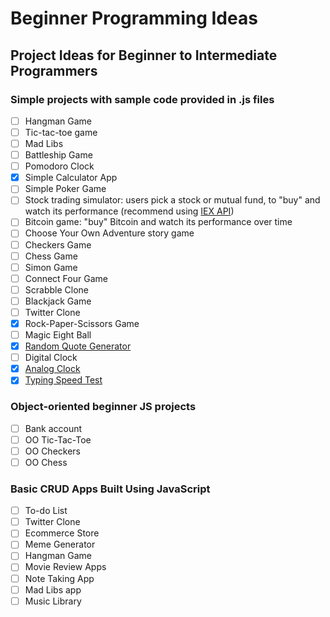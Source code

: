 # Beginner Programming Ideas
## Project Ideas for Beginner to Intermediate Programmers

### Simple projects with sample code provided in .js files
- [ ] Hangman Game
- [ ] Tic-tac-toe game
- [ ] Mad Libs
- [ ] Battleship Game
- [ ] Pomodoro Clock
- [X] Simple Calculator App
- [ ] Simple Poker Game
- [ ] Stock trading simulator: users pick a stock or mutual fund, to "buy" and watch its performance (recommend using [IEX API](https://iextrading.com/developer/docs/))
- [ ] Bitcoin game: "buy" Bitcoin and watch its performance over time
- [ ] Choose Your Own Adventure story game
- [ ] Checkers Game
- [ ] Chess Game
- [ ] Simon Game
- [ ] Connect Four Game
- [ ] Scrabble Clone
- [ ] Blackjack Game
- [ ] Twitter Clone
- [X] Rock-Paper-Scissors Game
- [ ] Magic Eight Ball
- [X] [Random Quote Generator](https://github.com/strongdan/freeCodeCamp-random-quote-generator)
- [ ] Digital Clock
- [X] [Analog Clock](https://github.com/strongdan/js-analog-clock/)
- [X] [Typing Speed Test](https://github.com/strongdan/js-typing-speed-test/)

### Object-oriented beginner JS projects
- [ ] Bank account
- [ ] OO Tic-Tac-Toe
- [ ] OO Checkers
- [ ] OO Chess

### Basic CRUD Apps Built Using JavaScript
- [ ] To-do List
- [ ] Twitter Clone
- [ ] Ecommerce Store
- [ ] Meme Generator
- [ ] Hangman Game
- [ ] Movie Review Apps
- [ ] Note Taking App
- [ ] Mad Libs app
- [ ] Music Library
